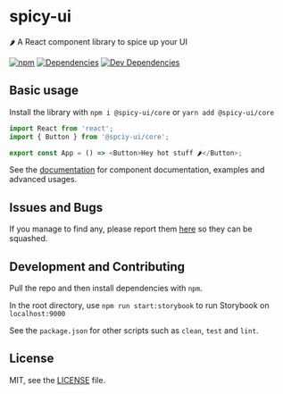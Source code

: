 # spicy-ui

🌶️ A React component library to spice up your UI

[![npm](https://img.shields.io/npm/v/@spicy-ui/core.svg)](https://www.npmjs.com/package/@spicy-ui/core)
[![Dependencies](https://david-dm.org/spicy-ui/core/status.svg)](https://david-dm.org/spicy-ui/core)
[![Dev Dependencies](https://david-dm.org/spicy-ui/core/dev-status.svg)](https://david-dm.org/spicy-ui/core?type=dev)

## Basic usage

Install the library with `npm i @spicy-ui/core` or `yarn add @spicy-ui/core`

```js
import React from 'react';
import { Button } from '@spciy-ui/core';

export const App = () => <Button>Hey hot stuff 🌶️</Button>;
```

See the [documentation](https://spicy-ui.netlify.app/) for component documentation, examples and advanced usages.

## Issues and Bugs

If you manage to find any, please report them [here](https://github.com/spicy-ui/core/issues) so they can be squashed.

## Development and Contributing

Pull the repo and then install dependencies with `npm`.

In the root directory, use `npm run start:storybook` to run Storybook on `localhost:9000`

See the `package.json` for other scripts such as `clean`, `test` and `lint`.

## License

MIT, see the [LICENSE](./LICENSE) file.

